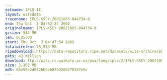 ```yaml
---
setname: IPLS II
layout: witsdata
tracename: IPLS-KSCY-20021003-044734-0
end: Thu Oct  3 04:52:34 2002
originalname: IPLS-KSCY-20021003-044734-0
gzsize: 944 MB
len: 0:05:00
start: Thu Oct  3 04:47:34 2002
totalwirelen: 28,536 MB
ripedownload: https://data-repository.ripe.net/datasets/wits-archive/pma/long/ipls/2/IPLS-KSCY-20021003-044734-0.gz
pkts: 43 million
download: ftp://wits.cs.waikato.ac.nz/pma/long/ipls/2/IPLS-KSCY-20021003-044734-0.gz
size: 3,302 MB
md5: 68e56a2d8726b6eb8364260278157e5c
---
```

